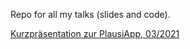 Repo for all my talks (slides and code). 

[Kurzpräsentation zur PlausiApp, 03/2021](https://tlorusso.github.io/talks/plausiapp_032021)

